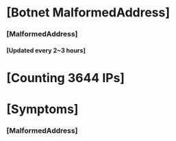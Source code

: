 # [Botnet MalformedAddress]
### [MalformedAddress]
#### [Updated every 2~3 hours]

# [Counting 3644 IPs]

# [Symptoms] 
###   [MalformedAddress]
